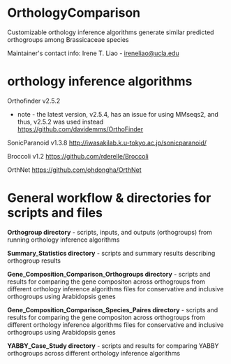 # OrthologyComparison
Customizable orthology inference algorithms generate similar predicted orthogroups among Brassicaceae species

Maintainer's contact info: 
Irene T. Liao - ireneliao@ucla.edu


# orthology inference algorithms

Orthofinder v2.5.2 
* note - the latest version, v2.5.4, has an issue for using MMseqs2, and thus, v2.5.2 was used instead
	https://github.com/davidemms/OrthoFinder
	
SonicParanoid v1.3.8 
	http://iwasakilab.k.u-tokyo.ac.jp/sonicparanoid/
	
Broccoli v1.2
	https://github.com/rderelle/Broccoli
	
OrthNet 
	https://github.com/ohdongha/OrthNet

# General workflow & directories for scripts and files

**Orthogroup directory** -
  scripts, inputs, and outputs (orthogroups) from running orthology inference algorithms

**Summary_Statistics directory** - 
  scripts and summary results describing orthogroup results

**Gene_Composition_Comparison_Orthogroups directory** - 
  scripts and results for comparing the gene compositon across orthogroups from different orthology inference algorithms
   files for conservative and inclusive orthogroups using Arabidopsis genes

**Gene_Composition_Comparison_Species_Paires directory** - 
  scripts and results for comparing the gene compositon across orthogroups from different orthology inference algorithms
   files for conservative and inclusive orthogroups using Arabidopsis genes

**YABBY_Case_Study directory** - 
  scripts and results for comparing YABBY orthogroups across different orthology inference algorithms
  





